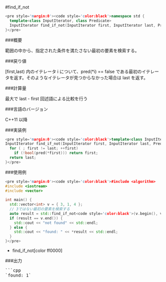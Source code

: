 #find_if_not
```cpp
<pre style='margin:0'><code style='color:black'>namespace std {
  template<class InputIterator, class Predicate>
  InputIterator find_if_not(InputIterator first, InputIterator last, Predicate pred);
}</pre>
```

###概要

範囲の中から、指定された条件を満たさない最初の要素を検索する。

###戻り値

[first,last) 内のイテレータ i について、pred(*i) == false である最初のイテレータを返す。そのようなイテレータが見つからなかった場合は last を返す。

###計算量

最大で last - first 回述語による比較を行う

###言語のバージョン

C++11 以降

###実装例

```cpp
<pre style='margin:0'><code style='color:black'>template<class InputIterator, class Predicate>
InputIterator find_if_not(InputIterator first, InputIterator last, Predicate pred) {
  for ( ; first != last; ++first)
    if (!bool(pred(*first))) return first;
  return last;
}</pre>
```

###使用例

```cpp
<pre style='margin:0'><code style='color:black'>#include <algorithm>
#include <iostream>
#include <vector>
 
int main() {
  std::vector<int> v = { 3, 1, 4 };
  // 3ではない最初の要素を検索する
  auto result = std::find_if_not<code style='color:black'>(v.begin(), v.end(), [](int x) { return x == 3; });
  if (result == v.end()) {
    std::cout << "not found" << std::endl;
  } else {
    std::cout << "found: " << *result << std::endl;
  }
}</pre>
```
* find_if_not[color ff0000]

###出力

<pre>```cpp
`found: 1`
</pre>
